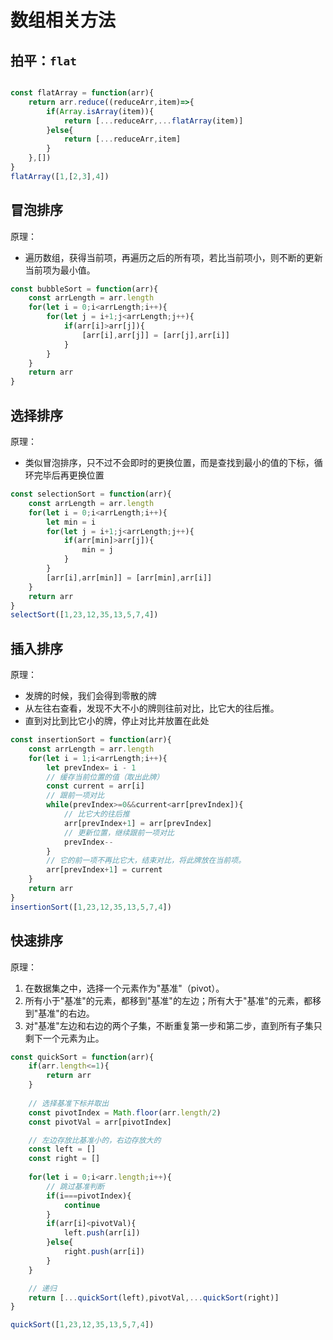 # 数组相关方法

## 拍平：`flat`
```javascript

const flatArray = function(arr){
    return arr.reduce((reduceArr,item)=>{
        if(Array.isArray(item)){
            return [...reduceArr,...flatArray(item)]
        }else{
            return [...reduceArr,item]
        }
    },[])
}
flatArray([1,[2,3],4])

```

## 冒泡排序
原理：
- 遍历数组，获得当前项，再遍历之后的所有项，若比当前项小，则不断的更新当前项为最小值。
```javascript
const bubbleSort = function(arr){
    const arrLength = arr.length
    for(let i = 0;i<arrLength;i++){
        for(let j = i+1;j<arrLength;j++){
            if(arr[i]>arr[j]){
                [arr[i],arr[j]] = [arr[j],arr[i]]
            }
        }
    }
    return arr
}
```

## 选择排序
原理：
- 类似冒泡排序，只不过不会即时的更换位置，而是查找到最小的值的下标，循环完毕后再更换位置
```javascript
const selectionSort = function(arr){
    const arrLength = arr.length
    for(let i = 0;i<arrLength;i++){
        let min = i
        for(let j = i+1;j<arrLength;j++){
            if(arr[min]>arr[j]){
                min = j
            }
        }
        [arr[i],arr[min]] = [arr[min],arr[i]]
    }
    return arr
}
selectSort([1,23,12,35,13,5,7,4])
```

## 插入排序
原理：
- 发牌的时候，我们会得到零散的牌
- 从左往右查看，发现不大不小的牌则往前对比，比它大的往后推。
- 直到对比到比它小的牌，停止对比并放置在此处
```javascript
const insertionSort = function(arr){
    const arrLength = arr.length
    for(let i = 1;i<arrLength;i++){
        let prevIndex= i - 1
        // 缓存当前位置的值（取出此牌）
        const current = arr[i]
        // 跟前一项对比
        while(prevIndex>=0&&current<arr[prevIndex]){
            // 比它大的往后推
            arr[prevIndex+1] = arr[prevIndex]
            // 更新位置，继续跟前一项对比
            prevIndex--
        }
        // 它的前一项不再比它大，结束对比，将此牌放在当前项。
        arr[prevIndex+1] = current
    }
    return arr
}
insertionSort([1,23,12,35,13,5,7,4])
```

## 快速排序
原理：
1. 在数据集之中，选择一个元素作为"基准"（pivot）。
2. 所有小于"基准"的元素，都移到"基准"的左边；所有大于"基准"的元素，都移到"基准"的右边。
3. 对"基准"左边和右边的两个子集，不断重复第一步和第二步，直到所有子集只剩下一个元素为止。

```javascript
const quickSort = function(arr){
    if(arr.length<=1){
        return arr
    }
    
    // 选择基准下标并取出
    const pivotIndex = Math.floor(arr.length/2)
    const pivotVal = arr[pivotIndex]

    // 左边存放比基准小的，右边存放大的
    const left = []
    const right = []
    
    for(let i = 0;i<arr.length;i++){
        // 跳过基准判断
        if(i===pivotIndex){
            continue
        }
        if(arr[i]<pivotVal){
            left.push(arr[i])
        }else{
            right.push(arr[i])
        }
    }

    // 递归
    return [...quickSort(left),pivotVal,...quickSort(right)]
}

quickSort([1,23,12,35,13,5,7,4])
```